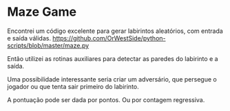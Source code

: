 # Maze Game
Encontrei um código excelente para gerar labirintos aleatórios, com entrada
e saída válidas. https://github.com/OrWestSide/python-scripts/blob/master/maze.py

Então utilizei as rotinas auxiliares para detectar as paredes do labirinto e a saída.

Uma possibilidade interessante seria criar um adversário, que persegue o jogador 
ou que tenta sair primeiro do labirinto.

A pontuação pode ser dada por pontos. Ou por contagem regressiva.
